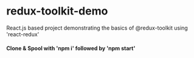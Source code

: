 # redux-toolkit-demo
React.js based project demonstrating the basics of @redux-toolkit using 'react-redux'


#### Clone & Spool with 'npm i' followed by 'npm start'
